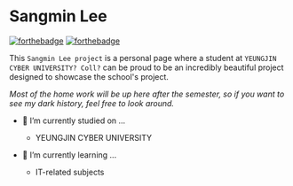 # Sangmin Lee

[![forthebadge](http://forthebadge.com/images/badges/made-with-php.svg)](http://forthebadge.com)
[![forthebadge](http://forthebadge.com/images/badges/built-with-love.svg)](http://forthebadge.com)

This `Sangmin Lee project` is a personal page where a student at `YEUNGJIN CYBER UNIVERSITY? Coll?` can be proud to be an incredibly beautiful project designed to showcase the school's project.

*Most of the home work will be up here after the semester, so if you want to see my dark history, feel free to look around.*

- 🔭 I’m currently studied on ...
  - YEUNGJIN CYBER UNIVERSITY

- 🌱 I’m currently learning ...
  - IT-related subjects



<!--
## Hi there 👋
**CodeEatter/CodeEatter** is a ✨ _special_ ✨ repository because its `README.md` (this file) appears on your GitHub profile.

Here are some ideas to get you started:

- 🔭 I’m currently working on ...
- 🌱 I’m currently learning ...
- 👯 I’m looking to collaborate on ...
- 🤔 I’m looking for help with ...
- 💬 Ask me about ...
- 📫 How to reach me: ...
- 😄 Pronouns: ...
- ⚡ Fun fact: ...
-->
